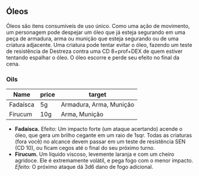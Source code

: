 ## Óleos
Óleos são itens consumíveis de uso único. Como uma ação de movimento, um personagem pode despejar um óleo que já esteja segurando em uma peça de armadura, arma ou munição que esteja segurando ou de uma criatura adjacente. Uma criatura pode tentar evitar o óleo, fazendo um teste de resistência de Destreza contra uma CD 8+prof+DEX de quem estiver tentando espalhar o óleo. O óleo escorre e perde seu efeito no final da cena.

### Oils
| Name     | price | target                  |
| -------- | ----- | ----------------------- |
| Fadaísca | 5g    | Armadura, Arma, Munição |
| Firucum  | 10g   | Arma, Munição           | 

- **Fadaísca.** Efeito: Um impacto forte (um ataque acertando) acende o óleo, que gera um brilho cegante em um raio de 1sqr. Todas as criaturas (fora você) no alcance devem passar em um teste de resistência SEN (CD 10), ou ficam cegos até o final do seu próximo turno.
- **Firucum.** Um líquido viscoso, levemente laranja e com um cheiro agridoce. Ele é extremamente volátil, e pega fogo com o menor impacto. *Efeito:* O próximo ataque dá 3d6 dano de fogo adicional.
